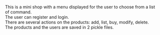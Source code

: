 This is a mini shop with a menu displayed for the user to choose from a list of command.\
The user can  register and login.\
There are several actions on the products: add, list, buy, modify, delete.\
The products and the users are saved in 2 pickle files.
